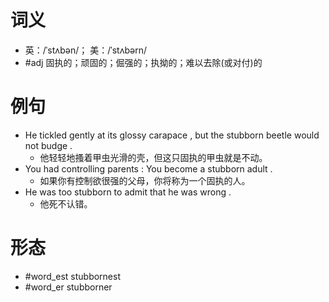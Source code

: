 # 词义
- 英：/ˈstʌbən/； 美：/ˈstʌbərn/
- #adj 固执的；顽固的；倔强的；执拗的；难以去除(或对付)的
# 例句
- He tickled gently at its glossy carapace , but the stubborn beetle would not budge .
	- 他轻轻地搔着甲虫光滑的壳，但这只固执的甲虫就是不动。
- You had controlling parents : You become a stubborn adult .
	- 如果你有控制欲很强的父母，你将称为一个固执的人。
- He was too stubborn to admit that he was wrong .
	- 他死不认错。
# 形态
- #word_est stubbornest
- #word_er stubborner
